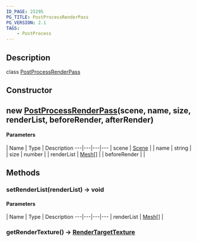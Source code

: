 ```yaml
---
ID_PAGE: 25295
PG_TITLE: PostProcessRenderPass
PG_VERSION: 2.1
TAGS:
    - PostProcess
---
```

## Description

class [PostProcessRenderPass](/classes/3.1/PostProcessRenderPass)



## Constructor

## new [PostProcessRenderPass](/classes/3.1/PostProcessRenderPass)(scene, name, size, renderList, beforeRender, afterRender)



#### Parameters
 | Name | Type | Description
---|---|---|---
 | scene | [Scene](/classes/3.1/Scene) | 
 | name | string | 
 | size | number | 
 | renderList | [Mesh](/classes/3.1/Mesh)[] | 
 | beforeRender |  | 
## Methods

### setRenderList(renderList) &rarr; void



#### Parameters
 | Name | Type | Description
---|---|---|---
 | renderList | [Mesh](/classes/3.1/Mesh)[] | 

### getRenderTexture() &rarr; [RenderTargetTexture](/classes/3.1/RenderTargetTexture)


